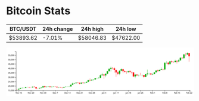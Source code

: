 # Bitcoin Stats

BTC/USDT|24h change|24h high|24h low|
|---|---|---|---|
|$53893.62|-7.01%|$58046.83|$47622.00|

<img src="./chart.svg">
